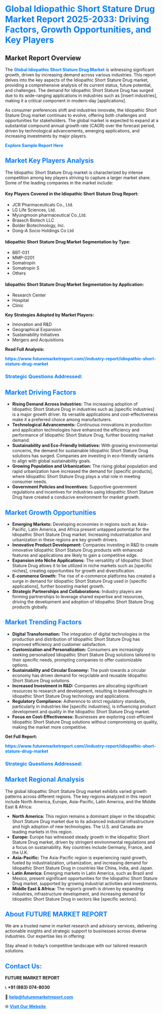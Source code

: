 <h1 style="color: #007BFF;">Global Idiopathic Short Stature Drug Market Report 2025-2033: Driving Factors, Growth Opportunities, and Key Players</h1>

<section id="overview">
<h2>Market Report Overview</h2>
<p>The <a href="https://www.futuremarketreport.com//industry-report/idiopathic-short-stature-drug-market" style="color: #007BFF; text-decoration: none;"><strong>Global Idiopathic Short Stature Drug Market</strong></a> is witnessing significant growth, driven by increasing demand across various industries. This report delves into the key aspects of the Idiopathic Short Stature Drug market, providing a comprehensive analysis of its current status, future potential, and challenges. The demand for Idiopathic Short Stature Drug has surged due to its wide-ranging applications in industries such as [insert industries], making it a critical component in modern-day [applications].</p>
<p>As consumer preferences shift and industries innovate, the Idiopathic Short Stature Drug market continues to evolve, offering both challenges and opportunities for stakeholders. The global market is expected to expand at a substantial compound annual growth rate (CAGR) over the forecast period, driven by technological advancements, emerging applications, and increasing investments by major players.</p>
</section>

<section id="overview">
<p><a href="https://www.futuremarketreport.com//request-sample/reportId=53117" style="color: #007BFF; text-decoration: none;"><strong>Explore Sample Report Here</strong></a></p>
</section>

<section id="key-players">
<h2 style="color: #007BFF;">Market Key Players Analysis</h2>
<p>The Idiopathic Short Stature Drug market is characterized by intense competition among key players striving to capture a larger market share. Some of the leading companies in the market include:</p>
<h4>Key Players Covered in the Idiopathic Short Stature Drug Report:</h4>
<ul><li>JCR Pharmaceuticals Co., Ltd.</li><li>LG Life Sciences, Ltd.</li><li>Myungmoon pharmaceutical Co.,Ltd.</li><li>Braasch Biotech LLC</li><li>Bolder Biotechnology, Inc.</li><li>Dong-A Socio Holdings Co Ltd</li></ul>
<h4>Idiopathic Short Stature Drug Market Segmentation by Type:</h4>
<ul><li>BBT-031</li><li>MMP-0201</li><li>Somatropin</li><li>Somatropin S</li><li>Others</li></ul>

<h4>Idiopathic Short Stature Drug Market Segmentation by Application:</h4>
<ul><li>Research Center</li><li>Hospital</li><li>Clinic</li></ul>
<p><strong>Key Strategies Adopted by Market Players:</strong></p>
<ul>
<li>Innovation and R&D</li>
<li>Geographical Expansion</li>
<li>Sustainability Initiatives</li>
<li>Mergers and Acquisitions</li>
</ul>
</section>

<section>
<p><strong>Read Full Analysis: </strong></p><a href="https://www.futuremarketreport.com//industry-report/idiopathic-short-stature-drug-market" style="color: #007BFF; text-decoration: none;"><strong>https://www.futuremarketreport.com//industry-report/idiopathic-short-stature-drug-market</strong></a>
<h3 style="color: #007BFF;">Strategic Questions Addressed:</h3>
</section>

<section id="driving-factors">
<h2 style="color: #007BFF;">Market Driving Factors</h2>
<ul>
<li><strong>Rising Demand Across Industries:</strong> The increasing adoption of Idiopathic Short Stature Drug in industries such as [specific industries] is a major growth driver. Its versatile applications and cost-effectiveness make it a preferred choice among manufacturers.</li>
<li><strong>Technological Advancements:</strong> Continuous innovations in production and application technologies have enhanced the efficiency and performance of Idiopathic Short Stature Drug, further boosting market demand.</li>
<li><strong>Sustainability and Eco-Friendly Initiatives:</strong> With growing environmental concerns, the demand for sustainable Idiopathic Short Stature Drug solutions has surged. Companies are investing in eco-friendly variants to align with global sustainability goals.</li>
<li><strong>Growing Population and Urbanization:</strong> The rising global population and rapid urbanization have increased the demand for [specific products], where Idiopathic Short Stature Drug plays a vital role in meeting consumer needs.</li>
<li><strong>Government Policies and Incentives:</strong> Supportive government regulations and incentives for industries using Idiopathic Short Stature Drug have created a conducive environment for market growth.</li>
</ul>
</section>

<section id="growth-opportunities">
<h2 style="color: #007BFF;">Market Growth Opportunities</h2>
<ul>
<li><strong>Emerging Markets:</strong> Developing economies in regions such as Asia-Pacific, Latin America, and Africa present untapped potential for the Idiopathic Short Stature Drug market. Increasing industrialization and urbanization in these regions are key growth drivers.</li>
<li><strong>Innovative Product Development:</strong> Companies investing in R&D to create innovative Idiopathic Short Stature Drug products with enhanced features and applications are likely to gain a competitive edge.</li>
<li><strong>Expansion into Niche Applications:</strong> The versatility of Idiopathic Short Stature Drug allows it to be utilized in niche markets such as [specific niches], creating opportunities for growth and diversification.</li>
<li><strong>E-commerce Growth:</strong> The rise of e-commerce platforms has created a surge in demand for Idiopathic Short Stature Drug used in [specific applications], further boosting market growth.</li>
<li><strong>Strategic Partnerships and Collaborations:</strong> Industry players are forming partnerships to leverage shared expertise and resources, driving the development and adoption of Idiopathic Short Stature Drug products globally.</li>
</ul>
</section>

<section id="trending-factors">
<h2 style="color: #007BFF;">Market Trending Factors</h2>
<ul>
<li><strong>Digital Transformation:</strong> The integration of digital technologies in the production and distribution of Idiopathic Short Stature Drug has improved efficiency and customer satisfaction.</li>
<li><strong>Customization and Personalization:</strong> Consumers are increasingly seeking personalized Idiopathic Short Stature Drug solutions tailored to their specific needs, prompting companies to offer customizable options.</li>
<li><strong>Sustainability and Circular Economy:</strong> The push towards a circular economy has driven demand for recyclable and reusable Idiopathic Short Stature Drug solutions.</li>
<li><strong>Increased Investment in R&D:</strong> Companies are allocating significant resources to research and development, resulting in breakthroughs in Idiopathic Short Stature Drug technology and applications.</li>
<li><strong>Regulatory Compliance:</strong> Adherence to strict regulatory standards, particularly in industries like [specific industries], is influencing product development and quality in the Idiopathic Short Stature Drug market.</li>
<li><strong>Focus on Cost-Effectiveness:</strong> Businesses are exploring cost-efficient Idiopathic Short Stature Drug solutions without compromising on quality, making the market more competitive.</li>
</ul>
</section>

<section>
<p><strong>Get Full Report: </strong></p><a href="https://www.futuremarketreport.com//industry-report/idiopathic-short-stature-drug-market" style="color: #007BFF; text-decoration: none;"><strong>https://www.futuremarketreport.com//industry-report/idiopathic-short-stature-drug-market</strong></a>
<h3 style="color: #007BFF;">Strategic Questions Addressed:</h3>
</section>


<section id="regional-analysis">
<h2 style="color: #007BFF;">Market Regional Analysis</h2>
<p>The global Idiopathic Short Stature Drug market exhibits varied growth patterns across different regions. The key regions analyzed in this report include North America, Europe, Asia-Pacific, Latin America, and the Middle East & Africa:</p>
<ul>
<li><strong>North America:</strong> This region remains a dominant player in the Idiopathic Short Stature Drug market due to its advanced industrial infrastructure and high adoption of new technologies. The U.S. and Canada are leading markets in this region.</li>
<li><strong>Europe:</strong> Europe has witnessed steady growth in the Idiopathic Short Stature Drug market, driven by stringent environmental regulations and a focus on sustainability. Key countries include Germany, France, and the U.K.</li>
<li><strong>Asia-Pacific:</strong> The Asia-Pacific region is experiencing rapid growth, fueled by industrialization, urbanization, and increasing demand for Idiopathic Short Stature Drug in countries like China, India, and Japan.</li>
<li><strong>Latin America:</strong> Emerging markets in Latin America, such as Brazil and Mexico, present significant opportunities for the Idiopathic Short Stature Drug market, supported by growing industrial activities and investments.</li>
<li><strong>Middle East & Africa:</strong> The region’s growth is driven by expanding industries, infrastructure development, and increasing demand for Idiopathic Short Stature Drug in sectors like [specific sectors].</li>
</ul>
</section>

<footer>
<h2 style="color: #007BFF;">About FUTURE MARKET REPORT</h2>
<p>We are a trusted name in market research and advisory services, delivering actionable insights and strategic support to businesses across diverse industries. Our expertise lies in offering:</p>

<p>Stay ahead in today’s competitive landscape with our tailored research solutions.</p>

<h2 style="color: #007BFF;">Contact Us:</h2>
<p><strong>FUTURE MARKET REPORT</strong></p>
<p>📞 <strong>+91 (883) 074-8030</strong></p>
<p>📧 <strong><a href="mailto:help@futuremarketreport.com" style="color: #007BFF;">help@futuremarketreport.com</a></strong></p>
<p>🌐 <strong><a href="https://www.futuremarketreport.com/" style="color: #007BFF;">Visit Our Website</a></strong></p>
</footer>